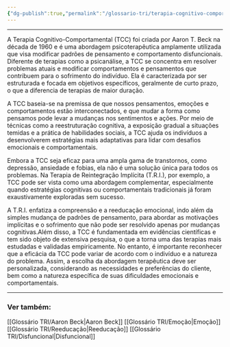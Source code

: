 ```yaml
---
{"dg-publish":true,"permalink":"/glossario-tri/terapia-cognitivo-comportamental/"}
---
```


---

A Terapia Cognitivo-Comportamental (TCC) foi criada por Aaron T. Beck na década de 1960 e é uma abordagem psicoterapêutica amplamente utilizada que visa modificar padrões de pensamento e comportamento disfuncionais. Diferente de terapias como a psicanálise, a TCC se concentra em resolver problemas atuais e modificar comportamentos e pensamentos que contribuem para o sofrimento do indivíduo. Ela é caracterizada por ser estruturada e focada em objetivos específicos, geralmente de curto prazo, o que a diferencia de terapias de maior duração.

A TCC baseia-se na premissa de que nossos pensamentos, emoções e comportamentos estão interconectados, e que mudar a forma como pensamos pode levar a mudanças nos sentimentos e ações. Por meio de técnicas como a reestruturação cognitiva, a exposição gradual a situações temidas e a prática de habilidades sociais, a TCC ajuda os indivíduos a desenvolverem estratégias mais adaptativas para lidar com desafios emocionais e comportamentais.

Embora a TCC seja eficaz para uma ampla gama de transtornos, como depressão, ansiedade e fobias, ela não é uma solução única para todos os problemas. Na Terapia de Reintegração Implícita (T.R.I.), por exemplo, a TCC pode ser vista como uma abordagem complementar, especialmente quando estratégias cognitivas ou comportamentais tradicionais já foram exaustivamente exploradas sem sucesso. 

A T.R.I. enfatiza a compreensão e a reeducação emocional, indo além da simples mudança de padrões de pensamento, para abordar as motivações implícitas e o sofrimento que não pode ser resolvido apenas por mudanças cognitivas.Além disso, a TCC é fundamentada em evidências científicas e tem sido objeto de extensiva pesquisa, o que a torna uma das terapias mais estudadas e validadas empiricamente. No entanto, é importante reconhecer que a eficácia da TCC pode variar de acordo com o indivíduo e a natureza do problema. Assim, a escolha da abordagem terapêutica deve ser personalizada, considerando as necessidades e preferências do cliente, bem como a natureza específica de suas dificuldades emocionais e comportamentais.

----

### Ver também:

[[Glossário TRI/Aaron Beck\|Aaron Beck]]
[[Glossário TRI/Emoção\|Emoção]]
[[Glossário TRI/Reeducação\|Reeducação]]
[[Glossário TRI/Disfuncional\|Disfuncional]]




